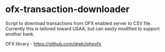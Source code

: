 ofx-transaction-downloader
==========================

Script to download transactions from OFX enabled server to CSV file.  Currently this is tailored toward USAA, but can easily modified to support another bank.

OFX library - https://github.com/dreki/phpofx
